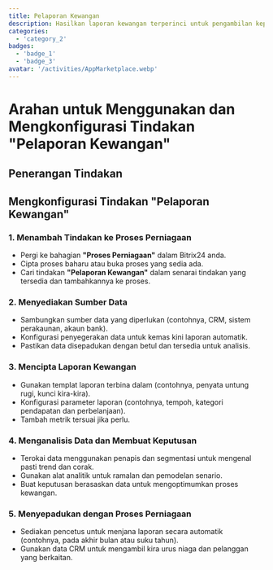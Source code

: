 ```yaml
---
title: Pelaporan Kewangan
description: Hasilkan laporan kewangan terperinci untuk pengambilan keputusan yang lebih baik.
categories: 
  - 'category_2'
badges: 
  - 'badge_1'
  - 'badge_3'
avatar: '/activities/AppMarketplace.webp'
---
```

# Arahan untuk Menggunakan dan Mengkonfigurasi Tindakan "Pelaporan Kewangan"

## Penerangan Tindakan

## **Mengkonfigurasi Tindakan "Pelaporan Kewangan"**

### 1. Menambah Tindakan ke Proses Perniagaan
- Pergi ke bahagian **"Proses Perniagaan"** dalam Bitrix24 anda.
- Cipta proses baharu atau buka proses yang sedia ada.
- Cari tindakan **"Pelaporan Kewangan"** dalam senarai tindakan yang tersedia dan tambahkannya ke proses.

### 2. Menyediakan Sumber Data
- Sambungkan sumber data yang diperlukan (contohnya, CRM, sistem perakaunan, akaun bank).
- Konfigurasi penyegerakan data untuk kemas kini laporan automatik.
- Pastikan data disepadukan dengan betul dan tersedia untuk analisis.

### 3. Mencipta Laporan Kewangan
- Gunakan templat laporan terbina dalam (contohnya, penyata untung rugi, kunci kira-kira).
- Konfigurasi parameter laporan (contohnya, tempoh, kategori pendapatan dan perbelanjaan).
- Tambah metrik tersuai jika perlu.

### 4. Menganalisis Data dan Membuat Keputusan
- Terokai data menggunakan penapis dan segmentasi untuk mengenal pasti trend dan corak.
- Gunakan alat analitik untuk ramalan dan pemodelan senario.
- Buat keputusan berasaskan data untuk mengoptimumkan proses kewangan.

### 5. Menyepadukan dengan Proses Perniagaan
- Sediakan pencetus untuk menjana laporan secara automatik (contohnya, pada akhir bulan atau suku tahun).
- Gunakan data CRM untuk mengambil kira urus niaga dan pelanggan yang berkaitan.
